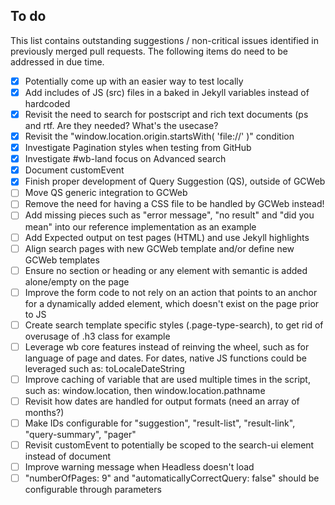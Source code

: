 ## To do

This list contains outstanding suggestions / non-critical issues identified in previously merged pull requests. The following items do need to be addressed in due time.

- [x] Potentially come up with an easier way to test locally
- [x] Add includes of JS (src) files in a baked in Jekyll variables instead of hardcoded
- [x] Revisit the need to search for postscript and rich text documents (ps and rtf. Are they needed? What's the usecase?
- [x] Revisit the "window.location.origin.startsWith( 'file://' )" condition
- [x] Investigate Pagination styles when testing from GitHub
- [x] Investigate #wb-land focus on Advanced search
- [x] Document customEvent
- [x] Finish proper development of Query Suggestion (QS), outside of GCWeb
- [ ] Move QS generic integration to GCWeb
- [ ] Remove the need for having a CSS file to be handled by GCWeb instead!
- [ ] Add missing pieces such as "error message", "no result" and "did you mean" into our reference implementation as an example
- [ ] Add Expected output on test pages (HTML) and use Jekyll highlights
- [ ] Align search pages with new GCWeb template and/or define new GCWeb templates
- [ ] Ensure no section or heading or any element with semantic is added alone/empty on the page 
- [ ] Improve the form code to not rely on an action that points to an anchor for a dynamically added element, which doesn't exist on the page prior to JS
- [ ] Create search template specific styles (.page-type-search), to get rid of overusage of .h3 class for example
- [ ] Leverage wb core features instead of reinving the wheel, such as for language of page and dates. For dates, native JS functions could be leveraged such as: toLocaleDateString
- [ ] Improve caching of variable that are used multiple times in the script, such as: window.location, then window.location.pathname
- [ ] Revisit how dates are handled for output formats (need an array of months?)
- [ ] Make IDs configurable for "suggestion", "result-list", "result-link", "query-summary", "pager"
- [ ] Revisit customEvent to potentially be scoped to the search-ui element instead of document
- [ ] Improve warning message when Headless doesn't load
- [ ] "numberOfPages: 9" and "automaticallyCorrectQuery: false" should be configurable through parameters
